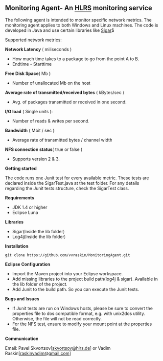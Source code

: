 **Monitoring Agent- An [HLRS](https://www.hlrs.de/) monitoring service**
------------------------------------------------
The following agent is intended to monitor specific network metrics. The monitoring agent applies to both Windows and Linux machines. The code is developed in Java and use certain libraries like [Sigar](https://github.com/hyperic/sigar)$

Supported network metrics:

 **Network Latency** ( miliseconds )

 - How much time takes to a package to go from the point A to B.
 - Endtime - Starttime

**Free Disk Space**( Mb )

 - Number of unallocated Mb on the host

**Average rate of transmitted/received bytes** ( kBytes/sec )
 

 - Avg. of packages transmitted or received in one second.

**I/O load** ( Single units ):

 - Number of reads & writes per second.
 
**Bandwidth** ( Mbit / sec )
 

 - Average rate of transmitted bytes / channel width

**NFS connection status**( true or false )

 - Supports version 2 & 3.



**Getting started**

The code runs one Junit test for every available metric. These tests are declared inside the SigarTest.java at the test folder.
For any details regarding the Junit tests structure, check the SigarTest class.

**Requirements**

 - JDK 1.4 or higher
 - Eclipse Luna

**Libraries**

 - Sigar(Inside the lib folder)
 - Log4j(Inside the lib folder)


**Installation**

    git clone https://github.com/vvraskin/MonitoringAgent.git

**Eclipse Configuration**

 - Import the Maven project into your Eclipse workspace.
 - Add missing libraries to the project build path(log4j & sigar). Available in the lib folder of the project.
 - Add Junit to the build path. So you can execute the Junit tests.

**Bugs and Issues**

 - If Junit tests are run on Windows  hosts, please be sure to convert the properties file to dos compatible format, e.g. with unix2dos utility. Otherwise,  the file will not be read correctly.
 - For the NFS test, ensure to modify your mount point at the properties file.

**Communication**

Email: Pavel Skvortsov[skvortsov@hlrs.de] or Vadim Raskin[raskinvadim@gmail.com] 



